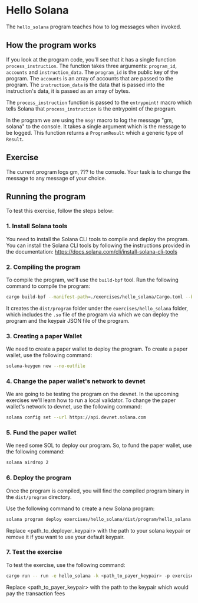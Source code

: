 # Hello Solana

The `hello_solana` program teaches how to log messages when invoked.

## How the program works

If you look at the program code, you'll see that it has a single function `process_instruction`. The function takes three arguments: `program_id`, `accounts` and `instruction_data`. The `program_id` is the public key of the program. The `accounts` is an array of accounts that are passed to the program. The `instruction_data` is the data that is passed into the instruction's data, it is passed as an array of bytes.

The `process_instruction` function is passed to the `entrypoint!` macro which tells Solana that `process_instruction` is the entrypoint of the program.

In the program we are using the `msg!` macro to log the message "gm, solana" to the console. It takes a single argument which is the message to be logged. This function returns a `ProgramResult` which a generic type of `Result`.

## Exercise

The current program logs gm, ??? to the console. Your task is to change the message to any message of your choice.

## Running the program

To test this exercise, follow the steps below:

### 1. Install Solana tools

You need to install the Solana CLI tools to compile and deploy the program. You can install the Solana CLI tools by following the instructions provided in the documentation: https://docs.solana.com/cli/install-solana-cli-tools

### 2. Compiling the program

To compile the program, we'll use the `build-bpf` tool. Run the following command to compile the program:

```bash
cargo build-bpf --manifest-path=./exercises/hello_solana/Cargo.toml --bpf-out-dir=./exercises/hello_solana/dist/program
```

It creates the `dist/program` folder under the `exercises/hello_solana` folder, which includes the `.so` file of the program via which we can deploy the program and the keypair JSON file of the program.

### 3. Creating a paper Wallet

We need to create a paper wallet to deploy the program. To create a paper wallet, use the following command:

```bash
solana-keygen new --no-outfile
```

### 4. Change the paper wallet's network to devnet

We are going to be testing the program on the devnet. In the upcoming exercises we'll learn how to run a local validator.
To change the paper wallet's network to devnet, use the following command:

```bash
solana config set --url https://api.devnet.solana.com
```

### 5. Fund the paper wallet

We need some SOL to deploy our program. So, to fund the paper wallet, use the following command:

```bash
solana airdrop 2
```

### 6. Deploy the program

Once the program is compiled, you will find the compiled program binary in the `dist/program` directory.

Use the following command to create a new Solana program:

```bash
solana program deploy exercises/hello_solana/dist/program/hello_solana.so --keypair <path_to_deployer_keypair>
```

Replace <path_to_deployer_keypair> with the path to your solana keypair or remove it if you want to use your default keypair.

### 7. Test the exercise

To test the exercise, use the following command:

```bash
cargo run -- run -e hello_solana -k <path_to_payer_keypair> -p exercises/hello_solana/dist/solana/hello_solana-keypair.json
```

Replace <path_to_payer_keypair> with the path to the keypair which would pay the transaction fees

